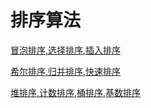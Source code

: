 # 排序算法

[冒泡排序,选择排序,插入排序](https://blog.csdn.net/lovely__RR/article/details/112765606)

[希尔排序,归并排序,快速排序](https://blog.csdn.net/lovely__RR/article/details/112867202?spm=1001.2014.3001.5502)

[堆排序,计数排序,桶排序,基数排序](https://blog.csdn.net/lovely__RR/article/details/112867458?spm=1001.2014.3001.5502)